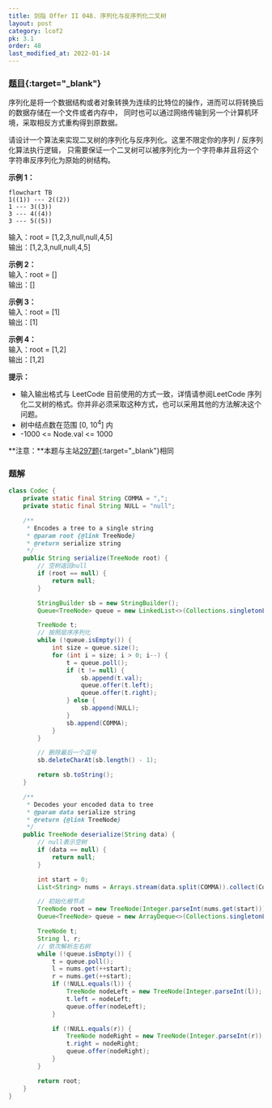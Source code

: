 ```yaml
---
title: 剑指 Offer II 048. 序列化与反序列化二叉树
layout: post
category: lcof2
pk: 3.1
order: 48
last_modified_at: 2022-01-14
---
```


### [题目](https://leetcode-cn.com/problems/h54YBf/){:target="_blank"}

序列化是将一个数据结构或者对象转换为连续的比特位的操作，进而可以将转换后的数据存储在一个文件或者内存中，
同时也可以通过网络传输到另一个计算机环境，采取相反方式重构得到原数据。

请设计一个算法来实现二叉树的序列化与反序列化。这里不限定你的序列 / 反序列化算法执行逻辑，
只需要保证一个二叉树可以被序列化为一个字符串并且将这个字符串反序列化为原始的树结构。

**示例 1：**

```mermaid
flowchart TB
1((1)) --- 2((2))
1 --- 3((3))
3 --- 4((4))
3 --- 5((5))
```

输入：root = [1,2,3,null,null,4,5]  
输出：[1,2,3,null,null,4,5]

**示例 2：**  
输入：root = []  
输出：[]

**示例 3：**  
输入：root = [1]  
输出：[1]

**示例 4：**  
输入：root = [1,2]  
输出：[1,2]

**提示：**
- 输入输出格式与 LeetCode 目前使用的方式一致，详情请参阅LeetCode 序列化二叉树的格式。你并非必须采取这种方式，也可以采用其他的方法解决这个问题。
- 树中结点数在范围 [0, 10<sup>4</sup>] 内
- -1000 <= Node.val <= 1000

**注意：**本题与主站[297题](https://leetcode-cn.com/problems/serialize-and-deserialize-binary-tree/){:target="_blank"}相同

### 题解

```java
class Codec {
    private static final String COMMA = ",";
    private static final String NULL = "null";

    /**
     * Encodes a tree to a single string
     * @param root {@link TreeNode}
     * @return serialize string
     */
    public String serialize(TreeNode root) {
        // 空树返回null
        if (root == null) {
            return null;
        }

        StringBuilder sb = new StringBuilder();
        Queue<TreeNode> queue = new LinkedList<>(Collections.singletonList(root));

        TreeNode t;
        // 按照层序序列化
        while (!queue.isEmpty()) {
            int size = queue.size();
            for (int i = size; i > 0; i--) {
                t = queue.poll();
                if (t != null) {
                    sb.append(t.val);
                    queue.offer(t.left);
                    queue.offer(t.right);
                } else {
                    sb.append(NULL);
                }
                sb.append(COMMA);
            }
        }

        // 删除最后一个逗号
        sb.deleteCharAt(sb.length() - 1);

        return sb.toString();
    }

    /**
     * Decodes your encoded data to tree
     * @param data serialize string
     * @return {@link TreeNode}
     */
    public TreeNode deserialize(String data) {
        // null表示空树
        if (data == null) {
            return null;
        }

        int start = 0;
        List<String> nums = Arrays.stream(data.split(COMMA)).collect(Collectors.toList());

        // 初始化根节点
        TreeNode root = new TreeNode(Integer.parseInt(nums.get(start)));
        Queue<TreeNode> queue = new ArrayDeque<>(Collections.singletonList(root));

        TreeNode t;
        String l, r;
        // 依次解析左右树
        while (!queue.isEmpty()) {
            t = queue.poll();
            l = nums.get(++start);
            r = nums.get(++start);
            if (!NULL.equals(l)) {
                TreeNode nodeLeft = new TreeNode(Integer.parseInt(l));
                t.left = nodeLeft;
                queue.offer(nodeLeft);
            }

            if (!NULL.equals(r)) {
                TreeNode nodeRight = new TreeNode(Integer.parseInt(r));
                t.right = nodeRight;
                queue.offer(nodeRight);
            }
        }

        return root;
    }
}
```